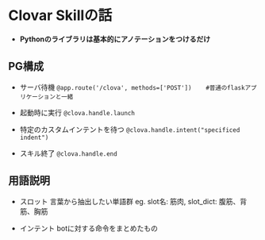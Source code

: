 # Clovar Skillの話

- **Pythonのライブラリは基本的にアノテーションをつけるだけ**

## PG構成
- サーバ待機
	``@app.route('/clova', methods=['POST'])	#普通のflaskアプリケーションと一緒``
- 起動時に実行
	``@clova.handle.launch``

- 特定のカスタムインテントを待つ
	``@clova.handle.intent("specificed indent")``

- スキル終了
	``@clova.handle.end``

## 用語説明
- スロット
	言葉から抽出したい単語群
	eg. slot名: 筋肉, slot_dict: 腹筋、背筋、胸筋

- インテント
	botに対する命令をまとめたもの
